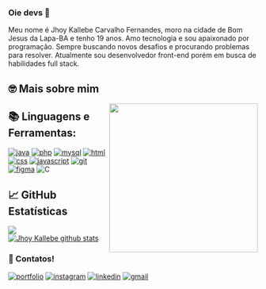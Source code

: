 ### Oie devs 👋

Meu nome é Jhoy Kallebe Carvalho Fernandes, moro na cidade de Bom Jesus da Lapa-BA e tenho 19 anos. Amo tecnologia e sou apaixonado por programação. Sempre buscando novos desafios e procurando problemas para resolver. Atualmente sou desenvolvedor front-end porém em busca de habilidades full stack.

## 🤓 Mais sobre mim

<img align="right" width="300" src="https://i2.wp.com/allhtaccess.info/wp-content/uploads/2018/03/programming.gif?fit=1281%2C716&ssl=1" />

## 📚 Linguagens e Ferramentas:  

[![java](https://img.shields.io/badge/Java-ED8B00?style=for-the-badge&logo=openjdk&logoColor=white)]()
[![php](https://img.shields.io/badge/PHP-777BB4?style=for-the-badge&logo=php&logoColor=white)]()
[![mysql](https://img.shields.io/badge/MySQL-005C84?style=for-the-badge&logo=mysql&logoColor=white)]()
[![html](https://img.shields.io/badge/HTML5-E34F26?style=for-the-badge&logo=html5&logoColor=white)]()
[![css](https://img.shields.io/badge/CSS3-1572B6?style=for-the-badge&logo=css3&logoColor=white)]()
[![javascript](https://img.shields.io/badge/JavaScript-F7DF1E?style=for-the-badge&logo=javascript&logoColor=black)]()
[![git](https://img.shields.io/badge/GIT-E44C30?style=for-the-badge&logo=git&logoColor=white)]()
[![figma](https://img.shields.io/badge/Figma-F24E1E?style=for-the-badge&logo=figma&logoColor=white)]()
![C](https://img.shields.io/badge/c-%2300599C.svg?style=for-the-badge&logo=c&logoColor=white)

## 📈 GitHub Estatísticas

<a href="https://github.com/Gurupreet">
  <img align="center" src="https://github-readme-stats.vercel.app/api/top-langs/?username=Jhoy-Kallebe&theme=dracula&hide_langs_below=1" />
</a>
<a href="https://github.com/Gurupreet">
 <img align="center" src="https://github-readme-stats.vercel.app/api?username=Jhoy-Kallebe&show_icons=true&theme=dracula&line_height=27" alt="Jhoy Kallebe github stats"/>
</a>

<br>

### 📱 Contatos!

[![portfolio](https://img.shields.io/badge/website-000000?style=for-the-badge&logo=About.me&logoColor=white)](https://jhoy-kallebe.github.io/Portfolio/src/app/) 
[![instagram](https://img.shields.io/badge/Instagram-E4405F?style=for-the-badge&logo=instagram&logoColor=white)](https://www.instagram.com/jhoy_kallebe09/)
[![linkedin](https://img.shields.io/badge/LinkedIn-0077B5?style=for-the-badge&logo=linkedin&logoColor=white)](https://www.linkedin.com/in/jhoy-kallebe-120791205/)
[![gmail](https://img.shields.io/badge/Gmail-D14836?style=for-the-badge&logo=gmail&logoColor=white)](jhoykallebecontato@gmail.com)
